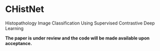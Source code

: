 # CHistNet
Histopathology Image Classification Using Supervised Contrastive Deep Learning

**The paper is under review and the code will be made available upon acceptance.**
